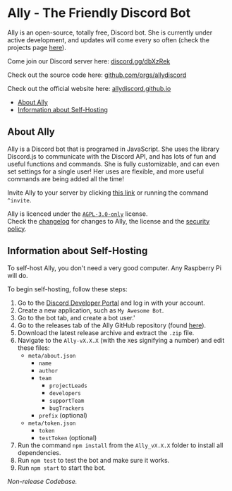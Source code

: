 # Ally - The Friendly Discord Bot

Ally is an open-source, totally free, Discord bot.  She is currently under
active development, and updates will come every so often (check the projects
page [here](https://github.com/orgs/allydiscord/projects/)).

Come join our Discord server here: [discord.gg/dbXzRek](https://discord.gg/dbXzRek)

Check out the source code here: [github.com/orgs/allydiscord](https://github.com/orgs/allydiscord)

Check out the official website here: [allydiscord.github.io](https://allydiscord.github.io/index.html)

- [About Ally](#about-ally)
- [Information about Self-Hosting](#information-about-self-hosting)

## About Ally

Ally is a Discord bot that is programed in JavaScript.  She uses the library
Discord.js to communicate with the Discord API, and has lots of fun and
useful functions and commands.  She is fully customizable, and can even set
settings for a single user!  Her uses are flexible, and more useful commands
are being added all the time!

Invite Ally to your server by clicking [this link](todo) or running the
command `^invite`.

Ally is licenced under the [`AGPL-3.0-only`](./LICENSE.txt) license.  
Check the [changelog](./CHANGELOG.md) for changes to Ally, the license
and the [security policy](./SECURITY.md).

## Information about Self-Hosting

To self-host Ally, you don't need a very good computer.  Any Raspberry Pi
will do.

To begin self-hosting, follow these steps:

1. Go to the [Discord Developer Portal](https://discordapp.com/developers)
 and log in with your account.
2. Create a new application, such as `My Awesome Bot`.
3. Go to the bot tab, and create a bot user.'
4. Go to the releases tab of the Ally GitHub repository (found [here](https://github.com/allydiscord/ally/releases)).
5. Download the latest release archive and extract the `.zip` file.
6. Navigate to the `Ally-vX.X.X` (with the `X`es signifying a number) and edit
 these files:
   - `meta/about.json`
      - `name`
      - `author`
      - `team`
         - `projectLeads`
         - `developers`
         - `supportTeam`
         - `bugTrackers`
      - `prefix` (optional)
   - `meta/token.json`
      - `token`
      - `testToken` (optional)
7. Run the command `npm install` from the `Ally_vX.X.X` folder to install all
 dependencies.
8. Run `npm test` to test the bot and make sure it works.
9. Run `npm start` to start the bot.

*Non-release Codebase.*
